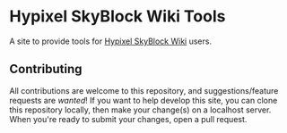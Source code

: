 # Hypixel SkyBlock Wiki Tools

A site to provide tools for [Hypixel SkyBlock Wiki](https://hypixel-skyblock.fandom.com/) users.

## Contributing

All contributions are welcome to this repository, and suggestions/feature requests are _wanted_!
If you want to help develop this site, you can clone this repository locally, then make your change(s) on a localhost server. When you're ready to submit your changes, open a pull request.
